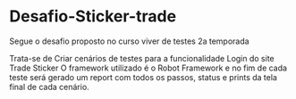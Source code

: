 # Desafio-Sticker-trade

Segue o desafio proposto no curso viver de testes 2a temporada

Trata-se de Criar cenários de testes para a funcionalidade Login do site Trade Sticker
O framework utilizado é o Robot Framework e no fim de cada teste será gerado um report com todos os passos, status e prints
da tela final de cada cenário.

